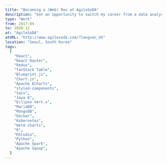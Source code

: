 ```yaml
---
title: "Becoming a (Web) Dev at AgileSoDA"
description: "Got an opportunity to switch my career from a data analyst to a software engineer. Transition wasn't exactly a walk in the park. A lot of extra hours spent on learning and catching up. But in the end, I was lucky to have such opportunity and I'm glad I took it."
type: "Work"
from: 2017-04
to: 2020-12
at: "AgileSoDA"
atURL: "http://www.agilesoda.com/?lang=en_US"
location: "Seoul, South Korea"
tags:
  [
    "React",
    "React Router",
    "Redux",
    "TanStack Table",
    "Blueprint.js",
    "Chart.js",
    "Apache ECharts",
    "styled-components",
    "Sass",
    "Java 8",
    "Eclipse Vert.x",
    "MariaDB",
    "MongoDB",
    "Docker",
    "Kubernetes",
    "Helm charts",
    "R",
    "RStudio",
    "Python",
    "Apache Spark",
    "Apache Sqoop",
  ]
---
```

